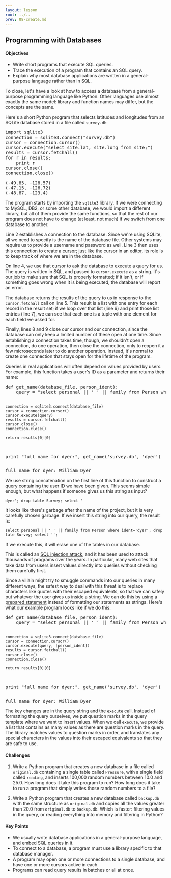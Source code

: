 ```yaml
---
layout: lesson
root: ../..
prev: 08-create.md
---
```


## Programming with Databases


<div class="objectives">
<h4 id="objectives">Objectives</h4>
<ul>
<li>Write short programs that execute SQL queries.</li>
<li>Trace the execution of a program that contains an SQL query.</li>
<li>Explain why most database applications are written in a general-purpose language rather than in SQL.</li>
</ul>
</div>


<div>
<p>To close, let's have a look at how to access a database from a general-purpose programming language like Python. Other languages use almost exactly the same model: library and function names may differ, but the concepts are the same.</p>
<p>Here's a short Python program that selects latitudes and longitudes from an SQLite database stored in a file called <code>survey.db</code>:</p>
</div>


<div class="in">
<pre>import sqlite3
connection = sqlite3.connect(&#34;survey.db&#34;)
cursor = connection.cursor()
cursor.execute(&#34;select site.lat, site.long from site;&#34;)
results = cursor.fetchall()
for r in results:
    print r
cursor.close()
connection.close()</pre>
</div>

<div class="out">
<pre>(-49.85, -128.57)
(-47.15, -126.72)
(-48.87, -123.4)
</pre>
</div>


<div>
<p>The program starts by importing the <code>sqlite3</code> library. If we were connecting to MySQL, DB2, or some other database, we would import a different library, but all of them provide the same functions, so that the rest of our program does not have to change (at least, not much) if we switch from one database to another.</p>
<p>Line 2 establishes a connection to the database. Since we're using SQLite, all we need to specify is the name of the database file. Other systems may require us to provide a username and password as well. Line 3 then uses this connection to create a <a href="../../gloss.html#cursor">cursor</a>; just like the cursor in an editor, its role is to keep track of where we are in the database.</p>
<p>On line 4, we use that cursor to ask the database to execute a query for us. The query is written in SQL, and passed to <code>cursor.execute</code> as a string. It's our job to make sure that SQL is properly formatted; if it isn't, or if something goes wrong when it is being executed, the database will report an error.</p>
<p>The database returns the results of the query to us in response to the <code>cursor.fetchall</code> call on line 5. This result is a list with one entry for each record in the result set; if we loop over that list (line 6) and print those list entries (line 7), we can see that each one is a tuple with one element for each field we asked for.</p>
<p>Finally, lines 8 and 9 close our cursor and our connection, since the database can only keep a limited number of these open at one time. Since establishing a connection takes time, though, we shouldn't open a connection, do one operation, then close the connection, only to reopen it a few microseconds later to do another operation. Instead, it's normal to create one connection that stays open for the lifetime of the program.</p>
</div>


<div>
<p>Queries in real applications will often depend on values provided by users. For example, this function takes a user's ID as a parameter and returns their name:</p>
</div>


<div class="in">
<pre>def get_name(database_file, person_ident):
    query = &#34;select personal || &#39; &#39; || family from Person where ident=&#39;&#34; + person_ident + &#34;&#39;;&#34;

    connection = sqlite3.connect(database_file)
    cursor = connection.cursor()
    cursor.execute(query)
    results = cursor.fetchall()
    cursor.close()
    connection.close()

    return results[0][0]

print &#34;full name for dyer:&#34;, get_name(&#39;survey.db&#39;, &#39;dyer&#39;)</pre>
</div>

<div class="out">
<pre>full name for dyer: William Dyer
</pre>
</div>


<div>
<p>We use string concatenation on the first line of this function to construct a query containing the user ID we have been given. This seems simple enough, but what happens if someone gives us this string as input?</p>
<pre><code>dyer&#39;; drop table Survey; select &#39;</code></pre>
<p>It looks like there's garbage after the name of the project, but it is very carefully chosen garbage. If we insert this string into our query, the result is:</p>
<pre><code>select personal || &#39; &#39; || family from Person where ident=&#39;dyer&#39;; drop tale Survey; select &#39;&#39;;</code></pre>
<p>If we execute this, it will erase one of the tables in our database.</p>
<p>This is called an <a href="../../gloss.html#sql-injection-attack">SQL injection attack</a>, and it has been used to attack thousands of programs over the years. In particular, many web sites that take data from users insert values directly into queries without checking them carefully first.</p>
<p>Since a villain might try to smuggle commands into our queries in many different ways, the safest way to deal with this threat is to replace characters like quotes with their escaped equivalents, so that we can safely put whatever the user gives us inside a string. We can do this by using a <a href="../../gloss.html#prepared-statement">prepared statement</a> instead of formatting our statements as strings. Here's what our example program looks like if we do this:</p>
</div>


<div class="in">
<pre>def get_name(database_file, person_ident):
    query = &#34;select personal || &#39; &#39; || family from Person where ident=?;&#34;

    connection = sqlite3.connect(database_file)
    cursor = connection.cursor()
    cursor.execute(query, [person_ident])
    results = cursor.fetchall()
    cursor.close()
    connection.close()

    return results[0][0]

print &#34;full name for dyer:&#34;, get_name(&#39;survey.db&#39;, &#39;dyer&#39;)</pre>
</div>

<div class="out">
<pre>full name for dyer: William Dyer
</pre>
</div>


<div>
<p>The key changes are in the query string and the <code>execute</code> call. Instead of formatting the query ourselves, we put question marks in the query template where we want to insert values. When we call <code>execute</code>, we provide a list that contains as many values as there are question marks in the query. The library matches values to question marks in order, and translates any special characters in the values into their escaped equivalents so that they are safe to use.</p>
</div>


<div>
<h4 id="challenges">Challenges</h4>
<ol style="list-style-type: decimal">
<li><p>Write a Python program that creates a new database in a file called <code>original.db</code> containing a single table called <code>Pressure</code>, with a single field called <code>reading</code>, and inserts 100,000 random numbers between 10.0 and 25.0. How long does it take this program to run? How long does it take to run a program that simply writes those random numbers to a file?</p></li>
<li><p>Write a Python program that creates a new database called <code>backup.db</code> with the same structure as <code>original.db</code> and copies all the values greater than 20.0 from <code>original.db</code> to <code>backup.db</code>. Which is faster: filtering values in the query, or reading everything into memory and filtering in Python?</p></li>
</ol>
</div>


<div class="keypoints">
<h4 id="key-points">Key Points</h4>
<ul>
<li>We usually write database applications in a general-purpose language, and embed SQL queries in it.</li>
<li>To connect to a database, a program must use a library specific to that database manager.</li>
<li>A program may open one or more connections to a single database, and have one or more cursors active in each.</li>
<li>Programs can read query results in batches or all at once.</li>
</ul>
</div>
